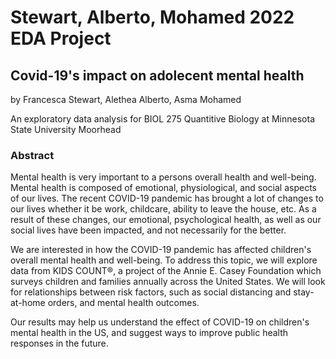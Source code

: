 # Stewart, Alberto, Mohamed 2022 EDA Project

## Covid-19's impact on adolecent mental health

by Francesca Stewart, Alethea Alberto, Asma Mohamed

An exploratory data analysis for BIOL 275 Quantitive Biology at Minnesota State University Moorhead

### Abstract

Mental health is very important to a persons overall health and well-being. Mental health is composed of emotional, physiological, and social aspects of our lives. The recent COVID-19 pandemic has brought a lot of changes to our lives whether it be work, childcare, ability to leave the house, etc. As a result of these changes, our emotional, psychological health, as well as our social lives have been impacted, and not necessarily for the better. 

We are interested in how the COVID-19 pandemic has affected children's overall mental health and well-being. To address this topic, we will explore data from KIDS COUNT®, a project of the Annie E. Casey Foundation which surveys children and families annually across the United States. We will look for relationships between risk factors, such as social distancing and stay-at-home orders, and mental health outcomes.

Our results may help us understand the effect of COVID-19 on children's mental health in the US, and suggest ways to improve public health responses in the future.
